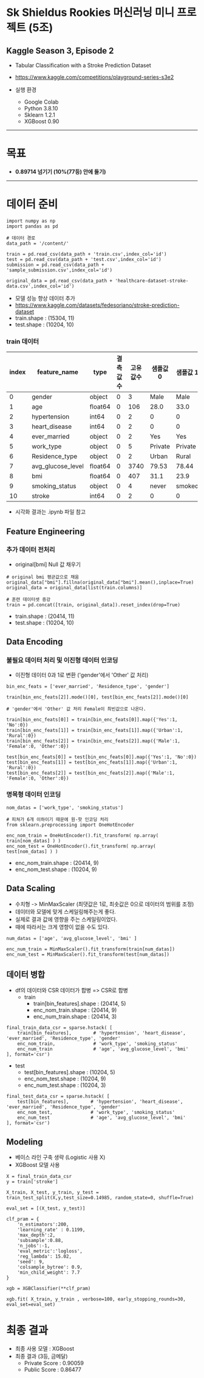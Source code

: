 # Sk Shieldus Rookies 머신러닝 미니 프로젝트 (5조)

## Kaggle Season 3, Episode 2
- Tabular Classification with a Stroke Prediction Dataset
- https://www.kaggle.com/competitions/playground-series-s3e2

- 실행 환경
  - Google Colab
  - Python 3.8.10
  - Sklearn 1.2.1
  - XGBoost 0.90

---

# 목표
- **0.89714 넘기기 (10%(77등) 안에 들기)**

---


# 데이터 준비

```
import numpy as np
import pandas as pd

# 데이터 경로
data_path = '/content/'

train = pd.read_csv(data_path + 'train.csv',index_col='id')
test = pd.read_csv(data_path + 'test.csv',index_col='id')
submission = pd.read_csv(data_path + 'sample_submission.csv',index_col='id')

original_data = pd.read_csv(data_path + 'healthcare-dataset-stroke-data.csv',index_col='id')
```

- 모델 성능 향상 데이터 추가
- https://www.kaggle.com/datasets/fedesoriano/stroke-prediction-dataset
- train.shape : (15304, 11)
- test.shape : (10204, 10)

### train 데이터

|index|	feature_name|	type|	결측값수|	고유값수|	샘플값 0|	샘플값 1|	샘플값 2|
|---|---|---|---|---|---|---|---|
|0|	gender|	object|	0|	3|	Male|	Male|	Female|
|1|	age|	float64|	0|	106|	28.0|	33.0|	42.0|
|2|	hypertension|	int64|	0|	2|	0|	0|	0|
|3|	heart_disease|	int64|	0|	2|	0|	0|	0|
|4|	ever_married|	object|	0|	2|	Yes|	Yes|	Yes|
|5|	work_type|	object|	0|	5|	Private|	Private|	Private|
|6|	Residence_type|	object|	0|	2|	Urban|	Rural|	Rural|
|7|	avg_glucose_level|	float64|	0|	3740|	79.53|	78.44|	103.0|
|8|	bmi|	float64|	0|	407|	31.1|	23.9|	40.3|
|9|	smoking_status|	object|	0|	4|	never| smoked|	formerly| smoked|	Unknown|
|10|	stroke|	int64|	0|	2|	0|	0|	0|

- 시각화 결과는 .ipynb 파일 참고

## Feature Engineering
### 추가 데이터 전처리
- original[bmi] Null 값 채우기

```
# original bmi 평균값으로 채움
original_data["bmi"].fillna(original_data["bmi"].mean(),inplace=True)
original_data = original_data[list(train.columns)]

# 훈련 데이터셋 증강
train = pd.concat([train, original_data]).reset_index(drop=True)
```
- train.shape : (20414, 11)
- test.shape : (10204, 10)

## Data Encoding

### 불필요 데이터 처리 및 이진형 데이터 인코딩

- 이진형 데이터 0과 1로 변환 ('gender'에서 'Other' 값 처리)

```
bin_enc_feats = ['ever_married', 'Residence_type', 'gender']

train[bin_enc_feats[2]].mode()[0], test[bin_enc_feats[2]].mode()[0]

# 'gender'에서 'Other' 값 처리 Female이 최빈값으로 나온다.
```

```
train[bin_enc_feats[0]] = train[bin_enc_feats[0]].map({'Yes':1, 'No':0})
train[bin_enc_feats[1]] = train[bin_enc_feats[1]].map({'Urban':1, 'Rural':0})
train[bin_enc_feats[2]] = train[bin_enc_feats[2]].map({'Male':1, 'Female':0, 'Other':0})

test[bin_enc_feats[0]] = test[bin_enc_feats[0]].map({'Yes':1, 'No':0})
test[bin_enc_feats[1]] = test[bin_enc_feats[1]].map({'Urban':1, 'Rural':0})
test[bin_enc_feats[2]] = test[bin_enc_feats[2]].map({'Male':1, 'Female':0, 'Other':0})
```

### 명목형 데이터 인코딩

```
nom_datas = ['work_type', 'smoking_status']

# 피쳐가 6개 이하이기 때문에 원-핫 인코딩 처리
from sklearn.preprocessing import OneHotEncoder

enc_nom_train = OneHotEncoder().fit_transform( np.array( train[nom_datas] ) )
enc_nom_test = OneHotEncoder().fit_transform( np.array( test[nom_datas] ) )
```
- enc_nom_train.shape : (20414, 9)
- enc_nom_test.shape : (10204, 9)


## Data Scaling

- 수치형 -> MinMaxScaler (최댓값은 1로, 최솟값은 0으로 데이터의 범위를 조정)
- 데이터와 모델에 맞게 스케일링해주는게 좋다.
- 실제로 결과 값에 영향을 주는 스케일링이었다.
- 때에 따라서는 크게 영향이 없을 수도 있다.

```
num_datas = ['age', 'avg_glucose_level', 'bmi' ]

enc_num_train = MinMaxScaler().fit_transform(train[num_datas])
enc_num_test = MinMaxScaler().fit_transform(test[num_datas])
```

## 데이터 병합
- df의 데이터와 CSR 데이터가 합병 => CSR로 합병
  - train
    - train[bin_features].shape : (20414, 5)
    - enc_nom_train.shape : (20414, 9)
    - enc_num_train.shape : (20414, 3)

```
final_train_data_csr = sparse.hstack( [
    train[bin_features],        # 'hypertension', 'heart_disease', 'ever_married', 'Residence_type', 'gender' 
    enc_nom_train,              # 'work_type', 'smoking_status' 
    enc_num_train               # 'age', 'avg_glucose_level', 'bmi' 
], format='csr')
```
   - test
      - test[bin_features].shape : (10204, 5)
      - enc_nom_test.shape : (10204, 9)
      - enc_num_test.shape : (10204, 3)
```
final_test_data_csr = sparse.hstack( [
    test[bin_features],        # 'hypertension', 'heart_disease', 'ever_married', 'Residence_type', 'gender' 
    enc_nom_test,              # 'work_type', 'smoking_status' 
    enc_num_test               # 'age', 'avg_glucose_level', 'bmi' 
], format='csr')
```


## Modeling

- 베이스 라인 구축 생략 (Logistic 사용 X)
- XGBoost 모델 사용

```
X = final_train_data_csr
y = train['stroke']

X_train, X_test, y_train, y_test = train_test_split(X,y,test_size=0.14985, random_state=0, shuffle=True)

eval_set = [(X_test, y_test)]

clf_pram = {
    'n_estimators':200,
    'learning_rate' : 0.1199,
    'max_depth':2,
    'subsample':0.88,
    'n_jobs':-1,
    'eval_metric':'logloss',
    'reg_lambda': 15.02,
    'seed': 9,
    'colsample_bytree': 0.9,
    'min_child_weight': 7.7
}

xgb = XGBClassifier(**clf_pram)

xgb.fit( X_train, y_train , verbose=100, early_stopping_rounds=30, eval_set=eval_set)
```

# 최종 결과

- 최종 사용 모델 : XGBoost
- 최종 결과 (3등, 금메달)
  - Private Score : 0.90059
  - Public Score : 0.86477

